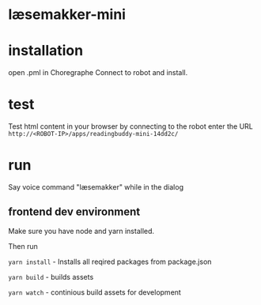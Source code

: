 # læsemakker-mini

# installation
open .pml in Choregraphe
Connect to robot and install.

# test
Test html content in your browser by connecting to the robot enter the URL
```http://<ROBOT-IP>/apps/readingbuddy-mini-14dd2c/```


# run
Say voice command "læsemakker" while in the dialog


## frontend dev environment

Make sure you have node and yarn installed.

Then run

`yarn install` - Installs all reqired packages from package.json

`yarn build` - builds assets

`yarn watch` - continious build assets for development